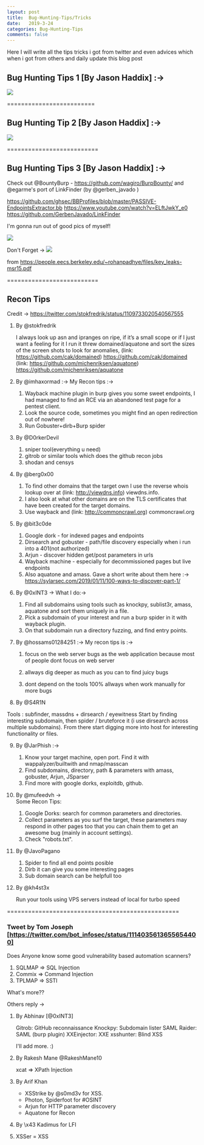 ```yaml
---
layout: post
title:  Bug-Hunting-Tips/Tricks
date:   2019-3-24 
categories: Bug-Hunting-Tips
comments: false
---
```


Here I will write all the tips tricks i got from twitter and even advices which when i got from others and daily update this blog post

## Bug Hunting Tips 1  [By Jason Haddix] :→

![](https://i.imgur.com/KyBAu4V.png)


=========================

## Bug Hunting Tip 2 [By Jason Haddix] :→

![](https://i.imgur.com/7FoCfat.jpg)


==========================

## Bug Hunting Tips 3  [By Jason Haddix] :→

Check out @BountyBurp - https://github.com/wagiro/BurpBounty/
and @egarme's port of LinkFinder (by @gerben_javado )

https://github.com/ghsec/BBProfiles/blob/master/PASSIVE-EndpointsExtractor.bb
https://www.youtube.com/watch?v=ELftJwkY_e0
https://github.com/GerbenJavado/LinkFinder

I'm gonna run out of good pics of myself!

![](https://i.imgur.com/CKJkkwm.png)


Don't Forget ->
![](https://i.imgur.com/Z0AcL3l.png)

from https://people.eecs.berkeley.edu/~rohanpadhye/files/key_leaks-msr15.pdf


==========================

## Recon Tips

Credit ->
https://twitter.com/stokfredrik/status/1109733020540567555

1. By @stokfredrik
 
    I always look up asn and ipranges on ripe, if it’s a small scope or if I just want a feeling for it I run it threw domained/aquatone     and sort the sizes of the screen shots to look for anomalies, 
    (link: https://github.com/cak/domained) https://github.com/cak/domained
    (link: https://github.com/michenriksen/aquatone) https://github.com/michenriksen/aquatone

2. By @imhaxormad :-> My Recon tips :->

     1. Wayback machine plugin in burp gives you some sweet endpoints, I had managed to find an RCE via an abandoned test page for a pentest client.
     2. Look the source code, sometimes you might find an open redirection out of nowhere!
     3. Run Gobuster+dirb+Burp spider

3. By @D0rkerDevil
 
     1. sniper tool(everything u need)
     2. gitrob or similar tools which does the github recon jobs
     3. shodan and censys

4. By @berg0x00

    1. To find other domains that the target own I use the reverse whois lookup over at (link: http://viewdns.info) viewdns.info.
    2. I also look at what other domains are on the TLS certificates that have been created for the target domains.
    3. Use wayback and (link: http://commoncrawl.org) commoncrawl.org


5. By @bit3c0de

    1. Google dork - for indexed pages and endpoints
    2. Dirsearch and gobuster - path/file discovery especially when i run into a 401(not authorized)
    3. Arjun - discover hidden get/post parameters in urls
    4. Wayback machine - especially for decommissioned pages but live endpoints
    5. Also aquatone and amass. Gave a short write about them here :-> https://sylarsec.com/2019/01/11/100-ways-to-discover-part-1/



6. By @0xINT3 -> What I do:-> 

    1. Find all subdomains using tools such as knockpy, sublist3r, amass, aquatone and sort them uniquely in a file. 
    2. Pick a subdomain of your interest and run a burp spider in it with wayback plugin. 
    3. On that subdomain run a directory fuzzing, and find entry points.


7. By @hossams01284251  :-> My recon tips is :-> 

    1. focus on the web server bugs as the web application because most of people dont focus on web server

    2. allways dig deeper as much as you can to find juicy bugs

    3. dont depend on the tools 100% allways when work manually for more bugs


8. By @S4R1N

Tools : subfinder, massdns + dirsearch / eyewitness 
Start by finding interesting subdomain, then spider / bruteforce it (i use dirsearch across multiple subdomains). From there start digging more into host for interesting functionality or files.

9. By  @JarPhish :->

    1. Know your target machine, open port. Find it with wappalyzer/builtwith and nmap/masscan
    2. Find subdomains, directory, path & parameters with amass, gobuster, Arjun, JSparser
    3. Find more with google dorks, exploitdb, github.


10. By @mufeedvh ->  
     Some Recon Tips:
    
    1. Google Dorks: search for common parameters and directories.
    2. Collect parameters as you surf the target, these parameters may respond in other pages too that you can chain them to get an awesome bug (mainly in account settings).
    3. Check "robots.txt".


11. By @JavoPagano

    1. Spider to find all end points posible
    2. Dirb it can give you some interesting pages
    3. Sub domain search can be helpfull too

12. By @kh4st3x

    Run your tools using VPS servers instead of local for turbo speed

=================================================

### Tweet by Tom Joseph [https://twitter.com/bot_infosec/status/1114035613655654400]

Does Anyone know some good vulnerability based automation scanners?

1. SQLMAP => SQL Injection
2. Commix  => Command Injection
3. TPLMAP => SSTI 

What's more??

Others reply ->

1.  By Abhinav [@0xINT3]

    Gitrob: GitHub reconnaissance
    Knockpy: Subdomain lister
    SAML Raider: SAML (burp plugin)
    XXEinjector: XXE
    xsshunter: Blind XSS

    I'll add more. :)
    
2. By Rakesh Mane @RakeshMane10

     xcat => XPath Injection
     
3. By Arif Khan 
    - XSStrike by @s0md3v for XSS.
     - Photon, Spiderfoot for #OSINT
     - Arjun for HTTP parameter discovery 
     - Aquatone for Recon

4. By \x43
     Kadimus for LFI

5. XSSer = XSS
